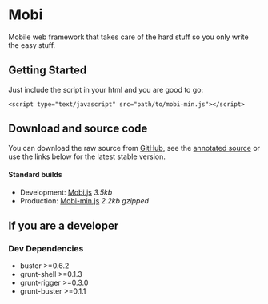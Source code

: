 # Mobi

Mobile web framework that takes care of the hard stuff so you only write the easy stuff.

## Getting Started

Just include the script in your html and you are good to go:

`<script type="text/javascript" src="path/to/mobi-min.js"></script>`

## Download and source code

You can download the raw source from [GitHub](http://github.com/thedersen/backbone.validation), see the [annotated source](http://thedersen.com/projects/backbone-validation/docs) or use the links below for the latest stable version.

#### Standard builds

* Development: [Mobi.js](https://github.com/markhazlett/Mobi/blob/master/dist/Mobi.js) *3.5kb*
* Production:  [Mobi-min.js](https://github.com/markhazlett/Mobi/blob/master/dist/Mobi-min.js) *2.2kb gzipped*

## If you are a developer

### Dev Dependencies

* buster >=0.6.2
* grunt-shell >=0.1.3
* grunt-rigger >=0.3.0
* grunt-buster >=0.1.1